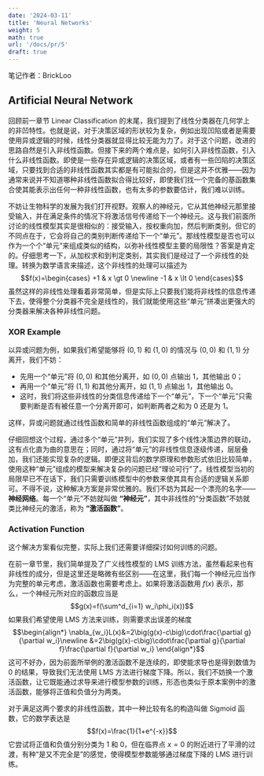 ```yaml
---
date: '2024-03-11'
title: 'Neural Networks'
weight: 5
math: true
url: '/docs/pr/5'
draft: true
---
```


笔记作者：BrickLoo

## Artificial Neural Network

回顾前一章节 Linear Classification 的末尾，我们提到了线性分类器在几何学上的非凹特性。也就是说，对于决策区域的形状较为复杂，例如出现凹陷或者是需要使用异或逻辑的时候，线性分类器就显得比较无能为力了。对于这个问题，改进的思路自然是引入非线性函数。但接下来的两个难点是，如何引入非线性函数，引入什么非线性函数。即使是一些存在异或逻辑的决策区域，或者有一些凹陷的决策区域，只要找到合适的非线性函数其实都是有可能拟合的，但是这并不优雅——因为通常来说并不知道哪种非线性函数拟合得比较好，即使我们找一个完备的基函数集合使其能表示出任何一种非线性函数，也有太多的参数要估计，我们难以训练。

不妨让生物科学的发展为我们打开视野。观察人的神经元，它从其他神经元那里接受输入，并在满足条件的情况下将激活信号传递给下一个神经元。这与我们前面所讨论的线性模型其实是很相似的：接受输入，按权重向加，然后判断类别。但它的不同点在于，它会将自己的类别判断传递给下一个“单元”。那线性模型是否也可以作为一个个“单元”来组成类似的结构，以弥补线性模型主要的局限性？答案是肯定的。仔细思考一下，从加权求和到判定类别，其实我们是经过了一个非线性的处理。转换为数学语言来描述，这个非线性的处理可以描述为
$$f(x)=\begin{cases}
   +1 & x \gt 0 \newline
   -1 & x \lt 0
\end{cases}$$
虽然这样的非线性处理看着非常简单，但是实际上只要我们能将非线性的信息传递下去，使得整个分类器不完全是线性的，我们就能使用这些“单元”拼凑出更强大的分类器来解决各种非线性问题。

### XOR Example

以异或问题为例，如果我们希望能够将 $(0,1)$ 和 $(1,0)$ 的情况与 $(0,0)$ 和 $(1,1)$ 分离开，我们不妨：
- 先用一个“单元”将 $(0,0)$ 和其他分离开，如 $(0,0)$ 点输出 $1$，其他输出 $0$；
- 再用一个“单元”将 $(1,1)$ 和其他分离开，如 $(1,1)$ 点输出 $1$，其他输出 $0$。
- 这时，我们将这些非线性的分类信息传递给下一个“单元”，下一个“单元”只需要判断是否有被任意一个分离开即可，如判断两者之和为 $0$ 还是为 $1$。

这样，异或问题就通过线性函数和简单的非线性函数组成的“单元”解决了。

仔细回想这个过程，通过多个“单元”并列，我们实现了多个线性决策边界的联动，这有点化直为曲的意思在；同时，通过将“单元”的非线性信息逐级传递，层层叠加，我们还能实现复杂的逻辑。即便这背后的数学原理和参数形式依旧比较简单，使用这种“单元”组成的模型来解决复杂的问题已经“理论可行”了。线性模型当初的局限早已不在话下，我们只需要训练模型中的参数来使其具有合适的逻辑关系即可。不得不说，这种解决方案是非常优雅的。我们不妨为其起一个漂亮的名字——**神经网络**。每一个“单元”不妨就叫做 **“神经元”**，其中非线性的“分类函数”不妨就类比神经元的激活，称为 **“激活函数”**。

### Activation Function

这个解决方案看似完整，实际上我们还需要详细探讨如何训练的问题。

在前一章节里，我们简单提及了广义线性模型的 LMS 训练方法，虽然看起来也有非线性的成分，但是这里还是略微有些区别——在这里，我们每一个神经元应当作为完整的单元考虑，激活函数也需要考虑上。如果将激活函数用 $f(x)$ 表示，那么，一个神经元所对应的函数应当是
$$g(x)=f(\sum^d_{i=1} w_i\phi_i(x))$$
如果我们希望使用 LMS 方法来训练，则需要求出误差的梯度
$$\begin{align*}
\nabla_{w_i}L(x)&=2\big(g(x)-c\big)\cdot\frac{\partial g}{\partial w_i}\newline
&=2\big(g(x)-c\big)\cdot\frac{\partial g}{\partial f}\frac{\partial f}{\partial w_i}
\end{align*}$$
这可不好办，因为前面所举例的激活函数不是连续的，即使能求导也是得到数值为 $0$ 的结果，导致我们无法使用 LMS 方法进行梯度下降。所以，我们不妨换一个激活函数，让它既能通过求导来进行模型参数的训练，形态也类似于原本案例中的激活函数，能够将正值和负值分为两类。

对于满足这两个要求的非线性函数，其中一种比较有名的构造叫做 Sigmoid 函数，它的数学表达是
$$f(x)=\frac{1}{1+e^{-x}}$$
它尝试将正值和负值分别分类为 $1$ 和 $0$，但在临界点 $x=0$ 的附近进行了平滑的过渡，有种“是又不完全是”的感觉，使得模型参数能够通过梯度下降的 LMS 进行训练。